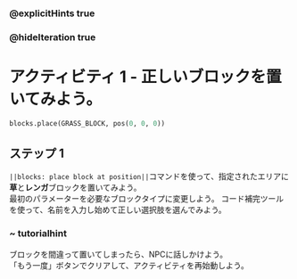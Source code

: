 ### @explicitHints true
### @hideIteration true 
# アクティビティ 1 - 正しいブロックを置いてみよう。

```python
blocks.place(GRASS_BLOCK, pos(0, 0, 0))
```

## ステップ 1
`||blocks: place block at position||`コマンドを使って、指定されたエリアに**草**と**レンガ**ブロックを置いてみよう。<br>
最初のパラメーターを必要なブロックタイプに変更しよう。
コード補完ツールを使って、名前を入力し始めて正しい選択肢を選んでみよう。
### ~ tutorialhint 
ブロックを間違って置いてしまったら、NPCに話しかけよう。<br>
「もう一度」ボタンでクリアして、アクティビティを再始動しよう。 